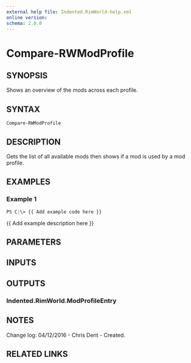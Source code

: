 ```yaml
---
external help file: Indented.RimWorld-help.xml
online version: 
schema: 2.0.0
---
```


# Compare-RWModProfile

## SYNOPSIS
Shows an overview of the mods across each profile.

## SYNTAX

```
Compare-RWModProfile
```

## DESCRIPTION
Gets the list of all available mods then shows if a mod is used by a mod profile.

## EXAMPLES

### Example 1
```
PS C:\> {{ Add example code here }}
```

{{ Add example description here }}

## PARAMETERS

## INPUTS

## OUTPUTS

### Indented.RimWorld.ModProfileEntry

## NOTES
Change log:
    04/12/2016 - Chris Dent - Created.

## RELATED LINKS


